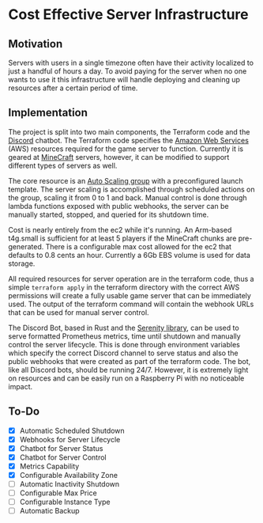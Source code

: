 Cost Effective Server Infrastructure
====================================
Motivation
----------
Servers with users in a single timezone often have their activity
localized to just a handful of hours a day. To avoid paying
for the server when no one wants to use it this infrastructure
will handle deploying and cleaning up resources after a certain period
of time.

Implementation
--------------
The project is split into two main components, the Terraform code and
the [Discord](https://discord.com/) chatbot. The Terraform code specifies the [Amazon Web
Services](https://aws.amazon.com/) (AWS) resources required for the game server to function.
Currently it is geared at [MineCraft](https://www.minecraft.net/) servers, however, it can be modified
to support different types of servers as well.

The core resource is an [Auto Scaling group](https://docs.aws.amazon.com/autoscaling/ec2/userguide/AutoScalingGroup.html)
with a preconfigured launch template. The server scaling is accomplished
through scheduled actions on the group, scaling it from 0 to 1 and back.
Manual control is done through lambda functions exposed with public
webhooks, the server can be manually started, stopped, and queried for
its shutdown time.

Cost is nearly entirely from the ec2 while it's running. An Arm-based
t4g.small is sufficient for at least 5 players if the MineCraft chunks
are pre-generated. There is a configurable max cost allowed for the ec2
that defaults to 0.8 cents an hour. Currently a 6Gb EBS volume is used
for data storage.

All required resources for server operation are in the terraform code,
thus a simple `terraform apply` in the terraform directory with the
correct AWS permissions will create a fully usable game server that
can be immediately used. The output of the terraform command will contain
the webhook URLs that can be used for manual server control.

The Discord Bot, based in Rust and the [Serenity library](https://github.com/serenity-rs/serenity),
can be used to serve formatted Prometheus metrics, time until shutdown
and manually control the server lifecycle. This is done through
environment variables which specify the correct Discord channel to serve
status and also the public webhooks that were created as part of the
terraform code. The bot, like all Discord bots, should be running 24/7.
However, it is extremely light on resources and can be easily run
on a Raspberry Pi with no noticeable impact.

To-Do
-----
- [x] Automatic Scheduled Shutdown
- [x] Webhooks for Server Lifecycle
- [x] Chatbot for Server Status
- [x] Chatbot for Server Control
- [x] Metrics Capability
- [x] Configurable Availability Zone
- [ ] Automatic Inactivity Shutdown
- [ ] Configurable Max Price
- [ ] Configurable Instance Type
- [ ] Automatic Backup
